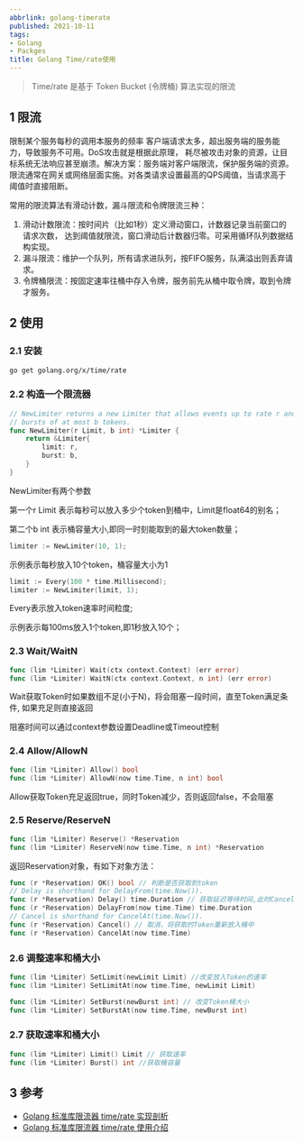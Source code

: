 ```yaml
---
abbrlink: golang-timerate
published: 2021-10-11
tags:
- Golang
- Packges
title: Golang Time/rate使用
---
```


> Time/rate 是基于 Token Bucket (令牌桶) 算法实现的限流

<!--more-->

## 1 限流

限制某个服务每秒的调用本服务的频率 客户端请求太多，超出服务端的服务能力，导致服务不可用。DoS攻击就是根据此原理， 耗尽被攻击对象的资源，让目标系统无法响应甚至崩溃。解决方案：服务端对客户端限流，保护服务端的资源。 限流通常在网关或网络层面实施。对各类请求设置最高的QPS阈值，当请求高于阈值时直接阻断。

常用的限流算法有滑动计数，漏斗限流和令牌限流三种：

1. 滑动计数限流：按时间片（比如1秒）定义滑动窗口，计数器记录当前窗口的请求次数， 达到阈值就限流，窗口滑动后计数器归零。可采用循环队列数据结构实现。
2. 漏斗限流：维护一个队列，所有请求进队列，按FIFO服务，队满溢出则丢弃请求。
3. 令牌桶限流：按固定速率往桶中存入令牌，服务前先从桶中取令牌，取到令牌才服务。

## 2 使用

### 2.1 安装

```
go get golang.org/x/time/rate
```

### 2.2 构造一个限流器

```go
// NewLimiter returns a new Limiter that allows events up to rate r and permits
// bursts of at most b tokens.
func NewLimiter(r Limit, b int) *Limiter {
    return &Limiter{
        limit: r,
        burst: b,
    }
}
```
NewLimiter有两个参数

第一个r Limit 表示每秒可以放入多少个token到桶中，Limit是float64的别名；

第二个b int 表示桶容量大小,即同一时刻能取到的最大token数量；

```go
limiter := NewLimiter(10, 1);
```

示例表示每秒放入10个token，桶容量大小为1

```go
limit := Every(100 * time.Millisecond);
limiter := NewLimiter(limit, 1);
```

Every表示放入token速率时间粒度;

示例表示每100ms放入1个token,即1秒放入10个；

### 2.3 Wait/WaitN

```go
func (lim *Limiter) Wait(ctx context.Context) (err error)
func (lim *Limiter) WaitN(ctx context.Context, n int) (err error)
```
Wait获取Token时如果数组不足(小于N)，将会阻塞一段时间，直至Token满足条件, 如果充足则直接返回

阻塞时间可以通过context参数设置Deadline或Timeout控制

### 2.4 Allow/AllowN

```go
func (lim *Limiter) Allow() bool
func (lim *Limiter) AllowN(now time.Time, n int) bool
```
Allow获取Token充足返回true，同时Token减少，否则返回false，不会阻塞

### 2.5 Reserve/ReserveN

```go
func (lim *Limiter) Reserve() *Reservation
func (lim *Limiter) ReserveN(now time.Time, n int) *Reservation
```
返回Reservation对象，有如下对象方法：

```go
func (r *Reservation) OK() bool // 判断是否获取到token
// Delay is shorthand for DelayFrom(time.Now()).
func (r *Reservation) Delay() time.Duration // 获取延迟等待时间,此时Cancel不起作用
func (r *Reservation) DelayFrom(now time.Time) time.Duration
// Cancel is shorthand for CancelAt(time.Now()).
func (r *Reservation) Cancel() // 取消，将获取的Token重新放入桶中
func (r *Reservation) CancelAt(now time.Time)
```
### 2.6 调整速率和桶大小

```go
func (lim *Limiter) SetLimit(newLimit Limit) //改变放入Token的速率
func (lim *Limiter) SetLimitAt(now time.Time, newLimit Limit)

func (lim *Limiter) SetBurst(newBurst int) // 改变Token桶大小
func (lim *Limiter) SetBurstAt(now time.Time, newBurst int)
```
### 2.7 获取速率和桶大小

```go
func (lim *Limiter) Limit() Limit // 获取速率
func (lim *Limiter) Burst() int //获取桶容量
```
## 3 参考

- [Golang 标准库限流器 time/rate 实现剖析](https://www.cyhone.com/articles/analisys-of-golang-rate/)
- [Golang 标准库限流器 time/rate 使用介绍](https://www.cyhone.com/articles/usage-of-golang-rate/)